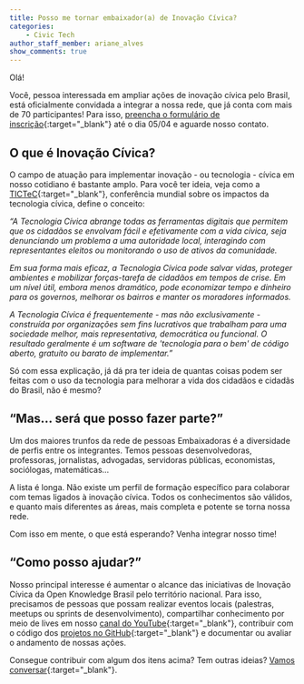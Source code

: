 ```yaml
---
title: Posso me tornar embaixador(a) de Inovação Cívica?
categories:
    - Civic Tech
author_staff_member: ariane_alves
show_comments: true
---
```


Olá!

Você, pessoa interessada em ampliar ações de inovação cívica pelo Brasil, está oficialmente convidada a integrar a nossa rede, que já conta com mais de 70 participantes! Para isso, [preencha o formulário de inscrição](https://docs.google.com/forms/d/e/1FAIpQLScpymQF4cJnz7r8gSbiG-V8pd5r-nyvI-NBFObdAt1rz6LFFw/viewform){:target="_blank"} até o dia 05/04 e aguarde nosso contato.

## O que é Inovação Cívica?
O campo de atuação para implementar inovação - ou tecnologia - cívica em nosso cotidiano é bastante amplo. Para você ter ideia, veja como a [TICTeC](https://tictec.mysociety.org/){:target="_blank"}, conferência mundial sobre os impactos da tecnologia cívica, define o conceito:

_“A Tecnologia Cívica abrange todas as ferramentas digitais que permitem que os cidadãos se envolvam fácil e efetivamente com a vida cívica, seja denunciando um problema a uma autoridade local, interagindo com representantes eleitos ou monitorando o uso de ativos da comunidade._ 

_Em sua forma mais eficaz, a Tecnologia Cívica pode salvar vidas, proteger ambientes e mobilizar forças-tarefa de cidadãos em tempos de crise. Em um nível útil, embora menos dramático, pode economizar tempo e dinheiro para os governos, melhorar os bairros e manter os moradores informados._ 

_A Tecnologia Cívica é frequentemente - mas não exclusivamente - construída por organizações sem fins lucrativos que trabalham para uma sociedade melhor, mais representativa, democrática ou funcional. O resultado geralmente é um software de 'tecnologia para o bem' de código aberto, gratuito ou barato de implementar.”_

Só com essa explicação, já dá pra ter ideia de quantas coisas podem ser feitas com o uso da tecnologia para melhorar a vida dos cidadãos e cidadãs do Brasil, não é mesmo?

## “Mas… será que posso fazer parte?”
Um dos maiores trunfos da rede de pessoas Embaixadoras é a diversidade de perfis entre os integrantes. Temos pessoas desenvolvedoras, professoras, jornalistas, advogadas, servidoras públicas, economistas, sociólogas, matemáticas… 

A lista é longa. Não existe um perfil de formação específico para colaborar com temas ligados à inovação cívica. Todos os conhecimentos são válidos, e quanto mais diferentes as áreas, mais completa e potente se torna nossa rede.

Com isso em mente, o que está esperando? Venha integrar nosso time!

## “Como posso ajudar?”
Nosso principal interesse é aumentar o alcance das iniciativas de Inovação Cívica da Open Knowledge Brasil pelo território nacional. Para isso, precisamos de pessoas que possam realizar eventos locais (palestras, meetups ou sprints de desenvolvimento), compartilhar conhecimento por meio de lives em nosso [canal do YouTube](https://www.youtube.com/user/okfnbr/featured){:target="_blank"}, contribuir com o código dos [projetos no GitHub](https://github.com/okfn-brasil){:target="_blank"} e documentar ou avaliar o andamento de nossas ações. 

Consegue contribuir com algum dos itens acima? Tem outras ideias? [Vamos conversar](https://docs.google.com/forms/d/e/1FAIpQLScpymQF4cJnz7r8gSbiG-V8pd5r-nyvI-NBFObdAt1rz6LFFw/viewform){:target="_blank"}.

